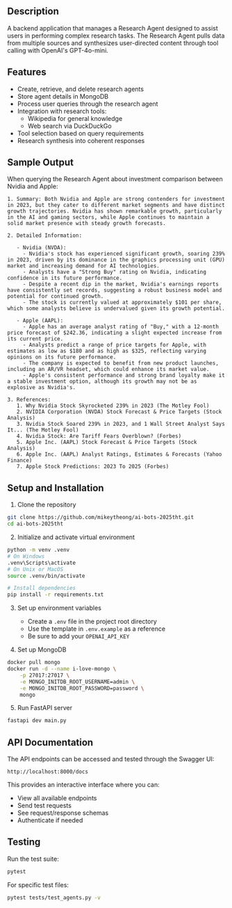 ## Description

A backend application that manages a Research Agent designed to assist users in performing complex research tasks. The Research Agent pulls data from multiple sources and synthesizes user-directed content through tool calling with OpenAI's GPT-4o-mini.

## Features

- Create, retrieve, and delete research agents
- Store agent details in MongoDB
- Process user queries through the research agent
- Integration with research tools:
  - Wikipedia for general knowledge
  - Web search via DuckDuckGo
- Tool selection based on query requirements
- Research synthesis into coherent responses

## Sample Output

When querying the Research Agent about investment comparison between Nvidia and Apple:

```
1. Summary: Both Nvidia and Apple are strong contenders for investment in 2023, but they cater to different market segments and have distinct growth trajectories. Nvidia has shown remarkable growth, particularly in the AI and gaming sectors, while Apple continues to maintain a solid market presence with steady growth forecasts.

2. Detailed Information:

   - Nvidia (NVDA):
     - Nvidia's stock has experienced significant growth, soaring 239% in 2023, driven by its dominance in the graphics processing unit (GPU) market and increasing demand for AI technologies.
     - Analysts have a "Strong Buy" rating on Nvidia, indicating confidence in its future performance.
     - Despite a recent dip in the market, Nvidia's earnings reports have consistently set records, suggesting a robust business model and potential for continued growth.
     - The stock is currently valued at approximately $101 per share, which some analysts believe is undervalued given its growth potential.

   - Apple (AAPL):
     - Apple has an average analyst rating of "Buy," with a 12-month price forecast of $242.36, indicating a slight expected increase from its current price.
     - Analysts predict a range of price targets for Apple, with estimates as low as $180 and as high as $325, reflecting varying opinions on its future performance.
     - The company is expected to benefit from new product launches, including an AR/VR headset, which could enhance its market value.
     - Apple's consistent performance and strong brand loyalty make it a stable investment option, although its growth may not be as explosive as Nvidia's.

3. References:
   1. Why Nvidia Stock Skyrocketed 239% in 2023 (The Motley Fool)
   2. NVIDIA Corporation (NVDA) Stock Forecast & Price Targets (Stock Analysis)
   3. Nvidia Stock Soared 239% in 2023, and 1 Wall Street Analyst Says It... (The Motley Fool)
   4. Nvidia Stock: Are Tariff Fears Overblown? (Forbes)
   5. Apple Inc. (AAPL) Stock Forecast & Price Targets (Stock Analysis)
   6. Apple Inc. (AAPL) Analyst Ratings, Estimates & Forecasts (Yahoo Finance)
   7. Apple Stock Predictions: 2023 To 2025 (Forbes)
```


## Setup and Installation

1. Clone the repository
```bash
git clone https://github.com/mikeytheong/ai-bots-2025tht.git
cd ai-bots-2025tht
```

2. Initialize and activate virtual environment
```bash
python -m venv .venv
# On Windows
.venv\Scripts\activate
# On Unix or MacOS
source .venv/bin/activate

# Install dependencies
pip install -r requirements.txt
```

3. Set up environment variables
   - Create a `.env` file in the project root directory
   - Use the template in `.env.example` as a reference
   - Be sure to add your `OPENAI_API_KEY` 

4. Set up MongoDB
```bash
docker pull mongo
docker run -d --name i-love-mongo \
    -p 27017:27017 \
    -e MONGO_INITDB_ROOT_USERNAME=admin \
    -e MONGO_INITDB_ROOT_PASSWORD=password \
    mongo
```

5. Run FastAPI server
```bash
fastapi dev main.py
```

## API Documentation

The API endpoints can be accessed and tested through the Swagger UI:
```
http://localhost:8000/docs
```

This provides an interactive interface where you can:
- View all available endpoints
- Send test requests
- See request/response schemas
- Authenticate if needed

## Testing

Run the test suite:
```bash
pytest
```

For specific test files:
```bash
pytest tests/test_agents.py -v
```